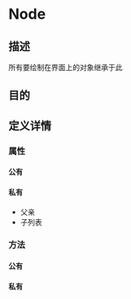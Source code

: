 # Node

## 描述

所有要绘制在界面上的对象继承于此

## 目的

## 定义详情

### 属性

#### 公有

#### 私有

- 父亲
- 子列表

### 方法

#### 公有

#### 私有